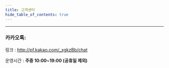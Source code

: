 ```yaml
---
title: 고객센터
hide_table_of_contents: true
---
```


---

### 카카오톡:

링크 : <http://pf.kakao.com/_xgkzBb/chat>

운영시간 : **주중 10:00~19:00 (공휴일 제외)**



